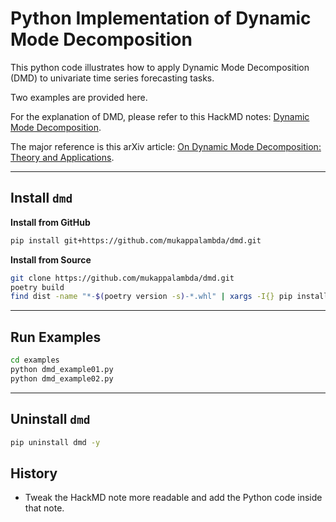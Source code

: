# Python Implementation of Dynamic Mode Decomposition

This python code illustrates how to apply Dynamic Mode Decomposition (DMD) to univariate time series forecasting tasks.

Two examples are provided here.

For the explanation of DMD, please refer to this HackMD notes: [Dynamic Mode Decomposition](https://hackmd.io/@mklan/HyLXh7UH_).

The major reference is this arXiv article: [On Dynamic Mode Decomposition: Theory and Applications](https://arxiv.org/abs/1312.0041).

---

## Install `dmd`

**Install from GitHub**

```bash
pip install git+https://github.com/mukappalambda/dmd.git
```

**Install from Source**

```bash
git clone https://github.com/mukappalambda/dmd.git
poetry build
find dist -name "*-$(poetry version -s)-*.whl" | xargs -I{} pip install {}
```

---

## Run Examples

```bash
cd examples
python dmd_example01.py
python dmd_example02.py
```

---

## Uninstall `dmd`

```bash
pip uninstall dmd -y
```

## History

- Tweak the HackMD note more readable and add the Python code inside that note.
